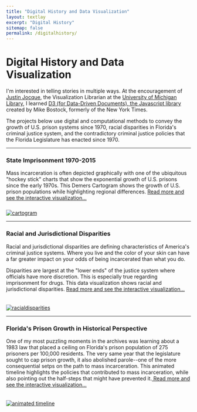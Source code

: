 ```yaml
---
title: "Digital History and Data Visualization"
layout: textlay
excerpt: "Digital History"
sitemap: false
permalink: /digitalhistory/
---
```



# Digital History and Data Visualization

I'm interested in telling stories in multiple ways. At the encouragement of [Justin Jocque](http://justinjoque.com/), the Visualization Librarian at the [University of Michigan Library](https://www.lib.umich.edu/data-visualization), I learned [D3 (for Data-Driven Documents), the Javascript library](https://d3js.org/) created by Mike Bostock, formerly of the New York Times.

The projects below use digital and computational methods to convey the growth of U.S. prison systems since 1970, racial disparities in Florida's criminal justice system, and the contradictory criminal justice policies that the Florida Legislature has enacted since 1970.


<hr class="section-heading-spacer">
 <div markdown="0"  class="container-fluid">
 <div class="row">
                   <div class="col-sm-6 clearfix">
                     <h3 class="section-heading">State Imprisonment 1970-2015</h3>
                        <p>Mass incarceration is often depicted graphically with one of the ubiquitous "hockey stick" charts that show the exponential growth of U.S. prisons since the early 1970s. This Demers Cartogram shows the growth of U.S. prison populations while highlighting regional differences. <a href="{{ site.url }}{{ site.baseurl }}/cartogram"> Read more and see the interactive visualization...</a></p>
               </div>
                <div class="col-sm-6 clearfix">
                  <a href="{{ site.url }}{{ site.baseurl }}/cartogram">
                                              <img  class="img-responsive" style="padding-top:10px" src="{{ site.url }}{{ site.baseurl }}/images/picpic/Gallery/cartogram.jpg" alt="cartogram">
                                        </a>
                                  </div>
           </div>
  </div>



<hr class="section-heading-spacer">
 <div markdown="0"  class="container-fluid">
 <div class="row">
                   <div class="col-sm-6 clearfix">
                     <h3 class="section-heading">Racial and Jurisdictional Disparities</h3>
                        <p>Racial and jurisdictional disparities are defining characteristics of America's criminal justice systems. Where you live and the color of your skin can have a far greater impact on your odds of being incarcerated than what you do.</p>
                         <p>Disparities are largest at the "lower ends" of the justice system where officials have more discretion. This is especially true regarding imprisonment for drugs. This data visualization shows racial and jurisdictional disparities. <a href="{{ site.url }}{{ site.baseurl }}/racialdisparities"> Read more and see the interactive visualization...</a></p>
               </div>
                <div class="col-sm-6 clearfix">
                  <a href="{{ site.url }}{{ site.baseurl }}/racialdisparities">
                                              <img  class="img-responsive" style="padding-top:20px" src="{{ site.url }}{{ site.baseurl }}/images/picpic/Gallery/racialdisparities.jpg" alt="racialdisparities"> </a>
                                  </div>
           </div>
  </div>



<hr class="section-heading-spacer">
 <div markdown="0"  class="container-fluid">
 <div class="row">
                   <div class="col-sm-6 clearfix">
                     <h3 class="section-heading">Florida's Prison Growth in Historical Perspective</h3>
                        <p>One of my most puzzling moments in the archives was learning about a 1983 law that placed a ceiling on Florida's prison population of 275 prisoners per 100,000 residents. The very same year that the legislature sought to cap prison growth, it also abolished parole--one of the more consequential setps on the path to mass incarceration. This animated timeline highlights the policies that contributed to mass incarceration, while also pointing out the half-steps that might have prevented it.<a href="{{ site.url }}{{ site.baseurl }}/animatedtimeline.html"> Read more and see the interactive visualization...</a></p>
               </div>
                <div class="col-sm-6 clearfix">
                  <a href="{{ site.url }}{{ site.baseurl }}/animatedtimeline">
                                              <img  class="img-responsive" style="padding-top:20px" src="{{ site.url }}{{ site.baseurl }}/images/picpic/Gallery/historicalchart.png" alt="animated timeline">
                                        </a>
                                  </div>
           </div>
  </div>

